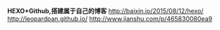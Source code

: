 **HEXO+Github,搭建属于自己的博客** 
http://baixin.io/2015/08/12/hexo/
http://leopardpan.github.io/
http://www.jianshu.com/p/465830080ea9


